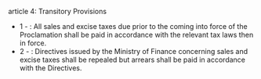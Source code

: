 article 4: Transitory Provisions

<ul>
			<li>1 - : All sales and excise taxes due prior to the coming into force of the Proclamation shall be paid in accordance with the relevant tax laws then in force. <ul>
			</ul></li>			<li>2 - : Directives issued by the Ministry of Finance concerning sales and excise taxes shall be repealed but arrears shall be paid in accordance with the Directives. <ul>
			</ul></li></ul>